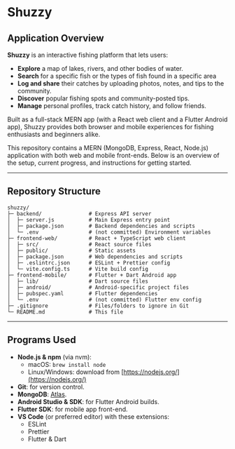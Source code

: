 # Shuzzy

## Application Overview

**Shuzzy** is an interactive fishing platform that lets users:

- **Explore** a map of lakes, rivers, and other bodies of water.
- **Search** for a specific fish or the types of fish found in a specific area
- **Log and share** their catches by uploading photos, notes, and tips to the community. 
- **Discover** popular fishing spots and community-posted tips.
- **Manage** personal profiles, track catch history, and follow friends.

Built as a full-stack MERN app (with a React web client and a Flutter Android app),
Shuzzy provides both browser and mobile experiences for fishing enthusiasts and beginners alike.

This repository contains a MERN (MongoDB, Express, React, Node.js) application with both web and
mobile front-ends. Below is an overview of the setup, current progress, and instructions for
getting started. 

---

## Repository Structure

```
shuzzy/
├─ backend/               # Express API server
│  ├─ server.js           # Main Express entry point
│  ├─ package.json        # Backend dependencies and scripts
│  └─ .env                # (not committed) Environment variables
├─ frontend-web/          # React + TypeScript web client
│  ├─ src/                # React source files
│  ├─ public/             # Static assets
│  ├─ package.json        # Web dependencies and scripts
│  ├─ .eslintrc.json      # ESLint + Prettier config
│  └─ vite.config.ts      # Vite build config
├─ frontend-mobile/       # Flutter + Dart Android app
│  ├─ lib/                # Dart source files
│  ├─ android/            # Android-specific project files
│  ├─ pubspec.yaml        # Flutter dependencies
│  └─ .env                # (not committed) Flutter env config
├─ .gitignore             # Files/folders to ignore in Git
└─ README.md              # This file
```

---

## Programs Used

- **Node.js & npm** (via nvm):
  - macOS: `brew install node`
  - Linux/Windows: download from [https://nodejs.org/](https://nodejs.org/)
- **Git**: for version control.
- **MongoDB**: [Atlas](https://www.mongodb.com/cloud/atlas).
- **Android Studio & SDK**: for Flutter Android builds.
- **Flutter SDK**: for mobile app front-end.
- **VS Code** (or preferred editor) with these extensions:
  - ESLint
  - Prettier
  - Flutter & Dart

